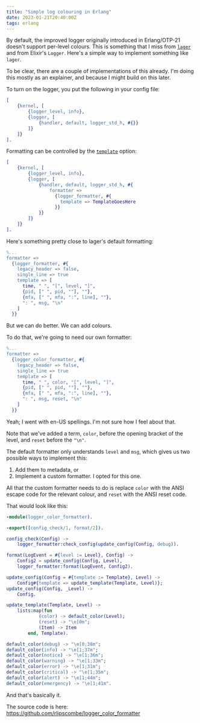 ```yaml
---
title: "Simple log colouring in Erlang"
date: 2023-01-21T20:40:00Z
tags: erlang
---
```


By default, the improved logger originally introduced in Erlang/OTP-21 doesn't support per-level colours. This is
something that I miss from [`lager`](https://github.com/erlang-lager/lager) and from Elixir's `Logger`. Here's a simple
way to implement something like `lager`.

To be clear, there are a couple of implementations of this already. I'm doing this mostly as an explainer, and because I
might build on this later.

To turn on the logger, you put the following in your config file:

```erlang
[
    {kernel, [
        {logger_level, info},
        {logger, [
            {handler, default, logger_std_h, #{}}
        ]}
    ]}
].
```

Formatting can be controlled by the [`template`](https://www.erlang.org/doc/man/logger_formatter.html#type-template)
option:

```erlang
[
    {kernel, [
        {logger_level, info},
        {logger, [
            {handler, default, logger_std_h, #{
                formatter =>
                  {logger_formatter, #{
                    template => TemplateGoesHere
                  }}
            }}
        ]}
    ]}
].
```

Here's something pretty close to lager's default formatting:

```erlang
%...
formatter =>
  {logger_formatter, #{
    legacy_header => false,
    single_line => true
    template => [
      time, " ", "[", level, "]",
      {pid, [" ", pid, ""], ""},
      {mfa, [" ", mfa, ":", line], ""},
      ": ", msg, "\n"
    ]
  }}
```

But we can do better. We can add colours.

To do that, we're going to need our own formatter:

```erlang
%...
formatter =>
  {logger_color_formatter, #{
    legacy_header => false,
    single_line => true
    template => [
      time, " ", color, "[", level, "]",
      {pid, [" ", pid, ""], ""},
      {mfa, [" ", mfa, ":", line], ""},
      ": ", msg, reset, "\n"
    ]
  }}
```

<div class="callout callout-info" markdown="span">
Yeah; I went with en-US spellings. I'm not sure how I feel about that.
</div>

Note that we've added a term, `color`, before the opening bracket of the level, and `reset` before the `"\n"`.

The default formatter only understands `level` and `msg`, which gives us two possible ways to implement this:

1. Add them to metadata, or
2. Implement a custom formatter. I opted for this one.

All that the custom formatter needs to do is replace `color` with the ANSI escape code for the relevant colour, and
`reset` with the ANSI reset code.

That would look like this:

```erlang
-module(logger_color_formatter).

-export([config_check/1, format/2]).

config_check(Config) ->
    logger_formatter:check_config(update_config(Config, debug)).

format(LogEvent = #{level := Level}, Config) ->
    Config2 = update_config(Config, Level),
    logger_formatter:format(LogEvent, Config2).

update_config(Config = #{template := Template}, Level) ->
    Config#{template => update_template(Template, Level)};
update_config(Config, _Level) ->
    Config.

update_template(Template, Level) ->
    lists:map(fun
            (color) -> default_color(Level);
            (reset) -> "\e[0m";
            (Item) -> Item
        end, Template).

default_color(debug) -> "\e[0;38m";
default_color(info) -> "\e[1;37m";
default_color(notice) -> "\e[1;36m";
default_color(warning) -> "\e[1;33m";
default_color(error) -> "\e[1;31m";
default_color(critical) -> "\e[1;35m";
default_color(alert) -> "\e[1;44m";
default_color(emergency) -> "\e[1;41m".
```

And that's basically it.

The source code is here: <https://github.com/rlipscombe/logger_color_formatter>
